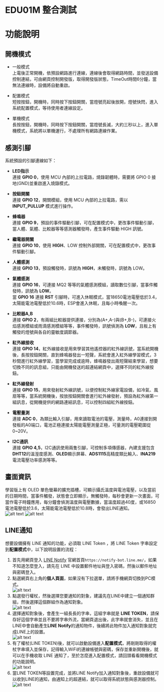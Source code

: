 # EDU01M 整合測試 #

# 功能說明 #

## 開機模式 ##

- 一般模式<br>
上電後正常開機，依預設網路進行連線，連線後會取得網路時間，並發送設備控制連結，可由網頁控制開發版，取得開發版狀態，TimeOut時間6分鐘，當無法連線時，設備將自動重啟。

- 配置模式<br>
短按按鈕，開機時，同時按下按鈕開關，當燈號亮起後放開，燈號快閃，進入系統配置模式，等待使用者連線設定。

- 單機模式<br>
長按按鈕，開機時，同時按下按鈕開關，當燈號長滅，大約三秒以上，進入單機模式，系統將以單機運行，不處理所有網路連線作業。

## 感測引腳 ##
系統預設的引腳連線如下：<br>

- **LED指示**<br>
連接 **GPIO 0**，使用 MCU 內部的上拉電路，燒錄韌體時，需要將 GPIO 0 接地(GND)並重啟進入燒錄模式。

- **按鈕開關**<br>
連接 **GPIO 12**，開關模組，使用 MCU 內部的上拉電路，需以 **INPUT_PULLUP** 模式進行操作。

- **蜂鳴器**<br>
連接 **GPIO 9**，預設的事件驅動引腳，可在配置模式中，更改事件驅動引腳，當人體、氣體、比較器等等感測器觸發時，產生事件驅動 HIGH 訊號。

- **繼電器開關**<br>
連接 **GPIO 10**，使用 **HIGH**、LOW 控制外部開關，可在配置模式中，更改事件驅動引腳。

- **人體感測**<br>
連接 **GPIO 13**，預設觸發時，訊號為 **HIGH**，未觸發時，訊號為 LOW。

- **氣體感測**<br>
連接 **GPIO 16**，可連接 MQ2 等等的氣體感測模組，讀取數位引腳，當事件觸發時，訊號為 **LOW**。<br>
當 **GPIO 16** 連接 **RST** 引腳時，可進入休眠模式，當18650電池電壓低於3.4，太陽能電池電壓低於10.6時，ESP會進入休眠，且每小時喚醒一次。

- **比較器A,B**<br>
連接 **GPIO 2**，有兩組比較器提供連接，分別為(A+,A-)與(B+,B-)，可連接火焰感測模組或雨滴感測模組等等，事件觸發時，訊號偵測為 **LOW**，且板上有觸發的燈號與各自的靈敏度調節器。

- **紅外線接收**<br>
連接 **GPIO 14**，紅外線接收是用來學習其他遙控器的紅外線訊號，當系統開機後，長按按鈕開關，直到蜂鳴器發出一短聲，系統會進入紅外線學習模式，3秒間進行紅外線學習，當學習完成或逾時，蜂鳴器發出兩短聲結束學習，想要切換不同的訊息組，只能由開機發送的超連結網頁中，選擇不同的紅外線按鈕。

- **紅外線發射**<br>
連接 **GPIO 15**，用來發射紅外線訊號，以便控制紅外線家電設備，如冷氣、風扇等等，當系統開機後，按放按鈕開關會進行紅外線發射，預設為紅外線第一組訊息，從開機提供的網路連結訊息，可以控制四組紅外線按鈕。

- **電壓量測**<br>
連接 **ADC 0**，為類比輸入引腳，用來讀取電池的電壓，測量時，A0連接到開發板的A0端口，電池正極連接太陽能電壓測量正極，可量測的電壓範圍從 0~20V。

- **I2C通訊**<br>
連接 **GPIO 4,5**，I2C通訊使用兩隻引腳，可控制多項傳感器，內建支援包含**DHT12**的溫溼度感測、**OLED**顯示屏幕、**ADS1115**高精度類比輸入、**INA219**電流電壓功率感測等等。

## 畫面資訊 ##
學習版上有 OLED 單色螢幕的擴充插槽，可顯示攝氏溫度與電池電壓，以及當前的日期時間，當事件觸發，狀態會立即顯示，無觸發時，每秒會更新一次畫面，可當作電子時鐘應用，每分鐘會偵測溫度與電壓數據，當溫度超過40度，或16850電池電壓低於3.6，太陽能電池電壓低於10.8時，會發出LINE通知。<br>
![alt text](../../img/oledisp1.JPG "EDU01M 開發版顯示屏幕")
![alt text](../../img/oledisp2.JPG "EDU01M 開發版顯示屏幕 一般畫面")

## LINE通知 ##
想要設備擁有 LINE 通知的功能，必須取 LINE Token ，將 LINE Token 字串設定到**配置模式**中，以下說明設置的流程：


1. 首先用網頁登入 [LINE Notify](https://notify-bot.line.me/) 官網首頁`https://notify-bot.line.me/`，如果不知道怎麼登入，請先在 LINE 中設置郵件地址與登入密碼，然後以郵件地址與密碼登入。
2. 點選網頁右上角的**個人頁面**，如果沒有下拉選單，請將手機網頁切換到PC模式。<br>
![alt text](../../img/01LINE_Notify_logon.png "LINE Notify 個人頁面")
3. 點選發行權杖，然後選擇您要通知的對象，建議先在LINE中建立一個通知群組，然後選擇這個群組作為通知對象。<br>
![alt text](../../img/02get_line_token.png "發行權杖取得 LINE TOKEN")
4. 選擇通知對象後，會產生一組長長的字串，這組字串就是 **LINE TOKEN**，請保存好這個字串並且不要將字串外流，當網頁退出後，此字串就會消失，並且在LINE中會自動產生**LINE Notify**的通知物件，後續將此物件加入通知對象就完成LINE上的設置。<br>
![alt text](../../img/LineNotify.png "發行權杖通知物件")
5. 有了權杖(LINE TOKEN)後，就可以啟動設備進入**配置模式**，將剛剛取得的權杖字串填入並保存，記得輸入WiFi的連線帳號與密碼，保存並重新開機後，就可以在手機收取 LINE 通知了，至於怎麼進入配置模式，請回頭看看開機模式的功能說明。<br>
![alt text](../../img/sysconf.png "配置模式的設定選項")
6. 當LINE TOKEN等設置完成，並將LINE Notify加入通知對象後，重啟設備就可以收到LINE的通知，由通知上的超連結，就可以取得系統狀態與感測器控制。<br>
![alt text](../../img/control.png "設備感測器控制介面")


